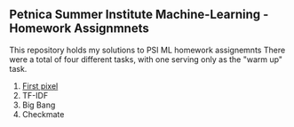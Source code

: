 ## Petnica Summer Institute Machine-Learning - Homework Assignmnets

This repository holds my solutions to PSI ML homework assignemnts
There were a total of four different tasks, with one serving only as the "warm up" task.
1. [First pixel](https://github.com/emirdemic/Petnica-Summer-Institute-Machine-Learning---Homework-Assignmnets/tree/main/big-bang)
2. TF-IDF
3. Big Bang
4. Checkmate
